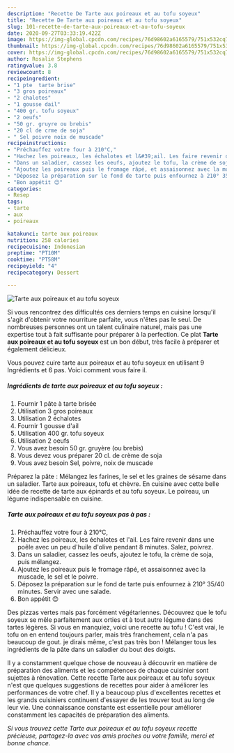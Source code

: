 ```yaml
---
description: "Recette De Tarte aux poireaux et au tofu soyeux"
title: "Recette De Tarte aux poireaux et au tofu soyeux"
slug: 101-recette-de-tarte-aux-poireaux-et-au-tofu-soyeux
date: 2020-09-27T03:33:19.422Z
image: https://img-global.cpcdn.com/recipes/76d98602a6165579/751x532cq70/tarte-aux-poireaux-et-au-tofu-soyeux-photo-principale-de-la-recette.jpg
thumbnail: https://img-global.cpcdn.com/recipes/76d98602a6165579/751x532cq70/tarte-aux-poireaux-et-au-tofu-soyeux-photo-principale-de-la-recette.jpg
cover: https://img-global.cpcdn.com/recipes/76d98602a6165579/751x532cq70/tarte-aux-poireaux-et-au-tofu-soyeux-photo-principale-de-la-recette.jpg
author: Rosalie Stephens
ratingvalue: 3.8
reviewcount: 8
recipeingredient:
- "1 pte  tarte brise"
- "3 gros poireaux"
- "2 chalotes"
- "1 gousse dail"
- "400 gr. tofu soyeux"
- "2 oeufs"
- "50 gr. gruyre ou brebis"
- "20 cl de crme de soja"
- " Sel poivre noix de muscade"
recipeinstructions:
- "Préchauffez votre four à 210°C,"
- "Hachez les poireaux, les échalotes et l&#39;ail. Les faire revenir dans une poêle avec un peu d&#39;huile d&#39;olive pendant 8 minutes. Salez, poivrez."
- "Dans un saladier, cassez les oeufs, ajoutez le tofu, la crème de soja, puis mélangez."
- "Ajoutez les poireaux puis le fromage râpé, et assaisonnez avec la muscade, le sel et le poivre."
- "Déposez la préparation sur le fond de tarte puis enfournez à 210° 35/40 minutes. Servir avec une salade."
- "Bon appétit 😊"
categories:
- Resep
tags:
- tarte
- aux
- poireaux

katakunci: tarte aux poireaux 
nutrition: 258 calories
recipecuisine: Indonesian
preptime: "PT10M"
cooktime: "PT58M"
recipeyield: "4"
recipecategory: Dessert

---
```



![Tarte aux poireaux et au tofu soyeux](https://img-global.cpcdn.com/recipes/76d98602a6165579/751x532cq70/tarte-aux-poireaux-et-au-tofu-soyeux-photo-principale-de-la-recette.jpg)

Si vous rencontrez des difficultés ces derniers temps en cuisine lorsqu'il s'agit d'obtenir votre nourriture parfaite, vous n'êtes pas le seul. De nombreuses personnes ont un talent culinaire naturel, mais pas une expertise tout à fait suffisante pour préparer à la perfection. Ce plat <strong> Tarte aux poireaux et au tofu soyeux </strong> est un bon début, très facile à préparer et également délicieux.

<!--inarticleads1-->

Vous pouvez cuire tarte aux poireaux et au tofu soyeux en utilisant 9 Ingrédients et 6 pas. Voici comment vous faire il.

##### Ingrédients de tarte aux poireaux et au tofu soyeux :

1. Fournir 1 pâte à tarte brisée
1. Utilisation 3 gros poireaux
1. Utilisation 2 échalotes
1. Fournir 1 gousse d&#39;ail
1. Utilisation 400 gr. tofu soyeux
1. Utilisation 2 oeufs
1. Vous avez besoin 50 gr. gruyère (ou brebis)
1. Vous devez vous préparer 20 cl. de crème de soja
1. Vous avez besoin  Sel, poivre, noix de muscade


Préparez la pâte : Mélangez les farines, le sel et les graines de sésame dans un saladier. Tarte aux poireaux, tofu et chèvre. En cuisine avec cette belle idée de recette de tarte aux épinards et au tofu soyeux. Le poireau, un légume indispensable en cuisine. 

<!--inarticleads2-->

##### Tarte aux poireaux et au tofu soyeux pas à pas :

1. Préchauffez votre four à 210°C,
1. Hachez les poireaux, les échalotes et l&#39;ail. Les faire revenir dans une poêle avec un peu d&#39;huile d&#39;olive pendant 8 minutes. Salez, poivrez.
1. Dans un saladier, cassez les oeufs, ajoutez le tofu, la crème de soja, puis mélangez.
1. Ajoutez les poireaux puis le fromage râpé, et assaisonnez avec la muscade, le sel et le poivre.
1. Déposez la préparation sur le fond de tarte puis enfournez à 210° 35/40 minutes. Servir avec une salade.
1. Bon appétit 😊


Des pizzas vertes mais pas forcément végétariennes. Découvrez que le tofu soyeux se mêle parfaitement aux orties et à tout autre légume dans des tartes légères. Si vous en manquiez, voici une recette au tofu ! C&#39;est vrai, le tofu on en entend toujours parler, mais très franchement, cela n&#39;a pas beaucoup de gout. je dirais même, c&#39;est pas très bon ! Mélanger tous les ingrédients de la pâte dans un saladier du bout des doigts. 

<!--inarticleads1-->

<p>
Il y a constamment quelque chose de nouveau à découvrir en matière de préparation des aliments et les compétences de chaque cuisinier sont sujettes à rénovation. Cette recette Tarte aux poireaux et au tofu soyeux n'est que quelques suggestions de recettes pour aider à améliorer les performances de votre chef. Il y a beaucoup plus d'excellentes recettes et les grands cuisiniers continuent d'essayer de les trouver tout au long de leur vie. Une connaissance constante est essentielle pour améliorer constamment les capacités de préparation des aliments.
</p>

<p>
<i>Si vous trouvez cette Tarte aux poireaux et au tofu soyeux recette précieuse, partagez-la avec vos amis proches ou votre famille, merci et bonne chance.</i>
</p>
